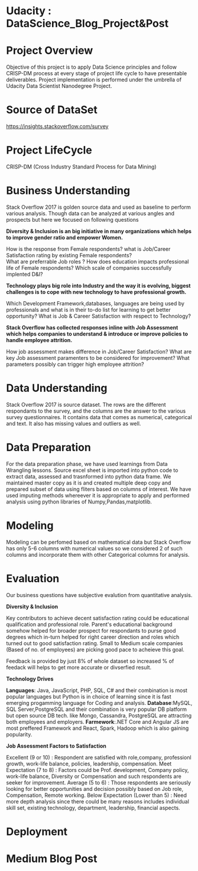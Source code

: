 # Udacity : DataScience_Blog_Project&Post

# Project Overview

Objective of this project is to apply Data Science principles and follow CRISP-DM process at every stage of project life cycle to have presentable deliverables.
Project implementation is performed under the umbrella of Udacity Data Scientist Nanodegree Project.

# Source of DataSet
https://insights.stackoverflow.com/survey

# Project LifeCycle

CRISP-DM (Cross Industry Standard Process for Data Mining)

# Business Understanding

Stack Overflow 2017 is golden source data and used as baseline to perform various analysis. Though data can be analyzed at various angles and prospects but here we focused on following questions

**Diversity & Inclusion is an big initiative in many organizations which helps to improve gender ratio and empower Women.** 

How is the response from Female respondents? what is Job/Career Satisfaction rating by existing Female respondents?  
What are preferrable Job roles ? How does education impacts professional life of Female respondents? Which scale of companies successfully implented D&I?

**Technology plays big role into Industry and the way it is evolving, biggest challenges is to cope with new technology to have professional growth.** 

Which Development Framework,databases, languages are being used by professionals and what is in their to-do list for learning to get better opportunity?
What is Job & Career Satisfaction with respect to Technology?

**Stack Overflow has collected responses inline with Job Assessment which helps companies to understand & introduce or improve policies to handle employee attrition.**

How job assessment makes difference in Job/Career Satisfaction? What are key Job assessment paramenters to be considered for improvement?
What parameters possibly can trigger high employee attrition?

# Data Understanding

Stack Overflow 2017 is source dataset. The rows are the different respondants to the survey, and the columns are the answer to the various survey questionnaires. It contains data that comes as numerical, categorical and text. It also has missing values and outliers as well.

# Data Preparation

For the data preparation phase, we have used learnings from Data Wrangling lessons. Source excel sheet is imported into python code to extract data, assessed and trasnformed into python data frame. We maintained master copy as it is and created multiple deep copy and prepared subset of data using fliters based on columns of interest. We have used imputing methods whereever it is appropriate to apply and performed analysis using python libraries of Numpy,Pandas,matplotlib.

# Modeling

Modeling can be perfomed based on mathematical data but Stack Overflow has only 5-6 columns with numerical values so we considered 2 of such columns and incorporate them with other Categorical columns for analysis.

# Evaluation

Our business questions have subjective evalution from quantitative analysis.

**Diversity & Inclusion** 

Key contributors to achieve decent satisfaction rating could be educational qualification and professional role. Parent's educational background somehow helped for broader prospect for respondants to purse good degrees which in-turn helped for right career direction and roles which turned out to good satisfaction rating.
Small to Medium scale companies (Based of no. of employees) are picking good pace to acheieve this goal.

Feedback is provided by just 8% of whole dataset so increased % of feedack will helps to get more accurate or divserfied result.

**Technology Drives**

**Languages**: Java, JavaScript, PHP, SQL, C# and their combination is most popular languages but Python is in choice of learning since it is fast emerging progamming language for Coding and analysis.
**Database**:MySQL, SQL Server,PostgreSQL and their combination is very popular DB platform but open source DB tech. like Mongo, Cassandra, PostgreSQL are attracting both employees and employers.
**Farmework**:.NET Core and Angular JS are most preffered Framework and React, Spark, Hadoop which is also gaining popularity.

**Job Assessment Factors to Satisfaction**

Excellent (9 or 10) : Respondent are satisfied with role,company, professionl growth, work-life balance, policies, leadership, compensation.
Meet Expectation (7 to 8) : Factors could be Prof. development, Company policy, work-life balance, Diversity or Compensation and such respondents are seeker for improvement.
Average (5 to 6) : Those respondents are seriously looking for better opportunities and decision possibly based on Job role, Compensation, Remote working.
Below Expectation (Lower than 5) : Need more depth analysis since there could be many reasons includes individual skill set, existing technology, department, leadership, financial aspects.

# Deployment

# Medium Blog Post
